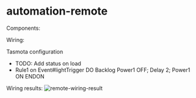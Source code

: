 # automation-remote

Components:

Wiring:

Tasmota configuration
- TODO: Add status on load
- Rule1 on Event#lightTrigger DO Backlog Power1 OFF; Delay 2; Power1 ON ENDON

Wiring results:
![remote-wiring-result](https://user-images.githubusercontent.com/5171984/150491491-acfac2f6-0ef5-4ab6-9b94-70ed1b61fd45.png)
